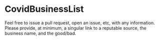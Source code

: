# CovidBusinessList

Feel free to issue a pull request, open an issue, etc, with any information.  Please provide, at minimum, a singular link to a reputable source, the business name, and the good/bad.
